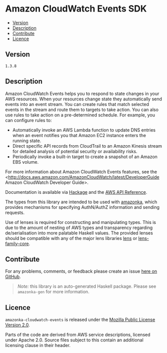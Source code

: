 # Amazon CloudWatch Events SDK

* [Version](#version)
* [Description](#description)
* [Contribute](#contribute)
* [Licence](#licence)


## Version

`1.3.8`


## Description

Amazon CloudWatch Events helps you to respond to state changes in your
AWS resources. When your resources change state they automatically send
events into an event stream. You can create rules that match selected
events in the stream and route them to targets to take action. You can
also use rules to take action on a pre-determined schedule. For example,
you can configure rules to:

-   Automatically invoke an AWS Lambda function to update DNS entries
    when an event notifies you that Amazon EC2 instance enters the
    running state.
-   Direct specific API records from CloudTrail to an Amazon Kinesis
    stream for detailed analysis of potential security or availability
    risks.
-   Periodically invoke a built-in target to create a snapshot of an
    Amazon EBS volume.

For more information about Amazon CloudWatch Events features, see the
<http://docs.aws.amazon.com/AmazonCloudWatch/latest/DeveloperGuide Amazon CloudWatch Developer Guide>.

Documentation is available via [Hackage](http://hackage.haskell.org/package/amazonka-cloudwatch-events)
and the [AWS API Reference](https://aws.amazon.com/documentation/).

The types from this library are intended to be used with [amazonka](http://hackage.haskell.org/package/amazonka),
which provides mechanisms for specifying AuthN/AuthZ information and sending requests.

Use of lenses is required for constructing and manipulating types.
This is due to the amount of nesting of AWS types and transparency regarding
de/serialisation into more palatable Haskell values.
The provided lenses should be compatible with any of the major lens libraries
[lens](http://hackage.haskell.org/package/lens) or [lens-family-core](http://hackage.haskell.org/package/lens-family-core).

## Contribute

For any problems, comments, or feedback please create an issue [here on GitHub](https://github.com/brendanhay/amazonka/issues).

> _Note:_ this library is an auto-generated Haskell package. Please see `amazonka-gen` for more information.


## Licence

`amazonka-cloudwatch-events` is released under the [Mozilla Public License Version 2.0](http://www.mozilla.org/MPL/).

Parts of the code are derived from AWS service descriptions, licensed under Apache 2.0.
Source files subject to this contain an additional licensing clause in their header.

